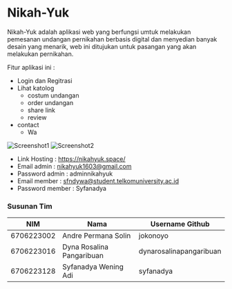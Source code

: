 # Nikah-Yuk

Nikah-Yuk adalah aplikasi web yang berfungsi umtuk melakukan pemesanan undangan pernikahan berbasis digital dan menyedian banyak desain yang menarik, web ini ditujukan untuk pasangan yang akan melakukan pernikahan.

Fitur aplikasi ini :

- Login dan Regitrasi
- Lihat katolog
  - costum undangan
  - order undangan
  - share link
  - review
- contact
  - Wa

![Screenshot1](https://github.com/Web-1-RPLA/4602-tubes-nikah-yuk/blob/main/Screenshot2.jpeg?raw=true)
![Screenshot2](https://github.com/Web-1-RPLA/4602-tubes-nikah-yuk/blob/main/Screenshot1.jpeg?raw=true)


    
- Link Hosting : https://nikahyuk.space/
- Email admin : nikahyuk1603@gmail.com
- Password admin : adminnikahyuk
- Email member : sfndywa@student.telkomuniversity.ac.id
- Password member : Syfanadya

### Susunan Tim

| NIM        | Nama                      | Username Github         |
| ---------- | -------------------       | ---------------         |
| 6706223002 | Andre Permana Solin       | jokonoyo                |
| 6706223016 | Dyna Rosalina Pangaribuan | dynarosalinapangaribuan |
| 6706223128 | Syfanadya Wening Adi      | syfanadya               |

